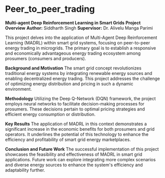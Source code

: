 # Peer_to_peer_trading
**Multi-agent Deep Reinforcement Learning in Smart Grids**
**Project Overview**
**Author:** Siddharth Singh
**Supervisor:** Dr. Alivelu Manga Parimi

This project delves into the application of Multi-Agent Deep Reinforcement Learning (MADRL) within smart grid systems, focusing on peer-to-peer energy trading in microgrids. The primary goal is to establish a responsive and economically advantageous energy trading ecosystem among prosumers (consumers and producers).

**Background and Motivation**
The smart grid concept revolutionizes traditional energy systems by integrating renewable energy sources and enabling decentralized energy trading. This project addresses the challenge of optimizing energy distribution and pricing in such a dynamic environment.

**Methodology**
Utilizing the Deep Q-Network (DQN) framework, the project employs neural networks to facilitate decision-making processes for prosumers. These decisions pertain to optimal pricing strategies and efficient energy consumption or distribution.

**Key Results**
The application of MADRL in this context demonstrates a significant increase in the economic benefits for both prosumers and grid operators. It underlines the potential of this technology to enhance the efficiency and profitability of smart grid energy marketplaces.

**Conclusion and Future Work**
The successful implementation of this project showcases the feasibility and effectiveness of MADRL in smart grid applications. Future work can explore integrating more complex scenarios and diverse energy sources to enhance the system's efficiency and adaptability further.
